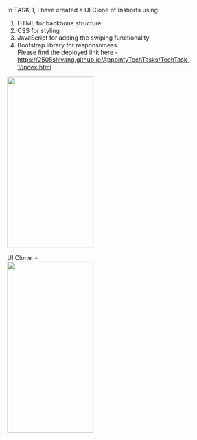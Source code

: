 In TASK-1, I have created a UI Clone of Inshorts using 

1. HTML for backbone structure
2. CSS for styling
3. JavaScript for adding the swiping functionality
4. Bootstrap library for responsivness<br>
Please find the deployed link here - https://2505shivang.github.io/AppointyTechTasks/TechTask-1/index.html
<p>
 <img src="https://user-images.githubusercontent.com/58561050/96119393-8aefe800-0f0a-11eb-9068-450c2b718d36.png" width="200" height="400" />


 UI Clone :-<br>
  <img src="https://user-images.githubusercontent.com/58561050/96129653-87615e80-0f14-11eb-981d-df6b60048cf0.jpg" width="200" height="400" />
  </p>


